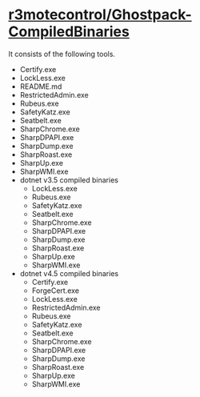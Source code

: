 

# [r3motecontrol/Ghostpack-CompiledBinaries](https://github.com/r3motecontrol/Ghostpack-CompiledBinaries)

It consists of the following tools.

- Certify.exe
- LockLess.exe
- README.md
- RestrictedAdmin.exe
- Rubeus.exe
- SafetyKatz.exe
- Seatbelt.exe
- SharpChrome.exe
- SharpDPAPI.exe
- SharpDump.exe
- SharpRoast.exe
- SharpUp.exe
- SharpWMI.exe
- dotnet v3.5 compiled binaries
  - LockLess.exe
  - Rubeus.exe
  - SafetyKatz.exe
  - Seatbelt.exe
  - SharpChrome.exe
  - SharpDPAPI.exe
  - SharpDump.exe
  - SharpRoast.exe
  - SharpUp.exe
  - SharpWMI.exe
- dotnet v4.5 compiled binaries
  - Certify.exe
  - ForgeCert.exe
  - LockLess.exe
  - RestrictedAdmin.exe
  - Rubeus.exe
  - SafetyKatz.exe
  - Seatbelt.exe
  - SharpChrome.exe
  - SharpDPAPI.exe
  - SharpDump.exe
  - SharpRoast.exe
  - SharpUp.exe
  - SharpWMI.exe
